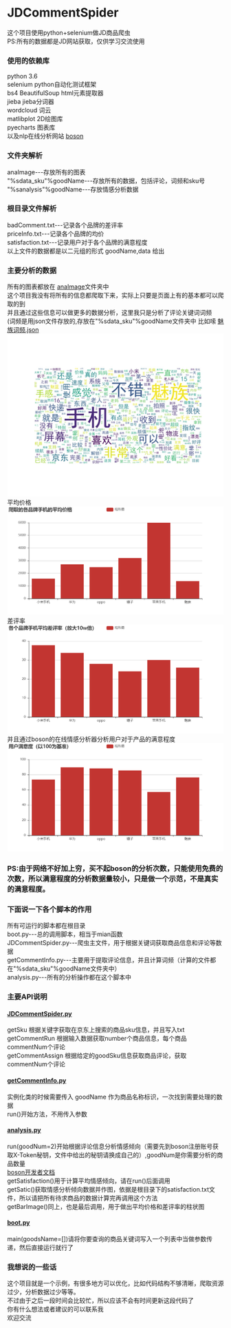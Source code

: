 # JDCommentSpider
这个项目使用python+selenium做JD商品爬虫<br>
PS:所有的数据都是JD网站获取，仅供学习交流使用<br>
### 使用的依赖库<br>
python 3.6<br>
selenium python自动化测试框架<br>
bs4 BeautifulSoup html元素提取器<br>
jieba jieba分词器<br>
wordcloud 词云<br>
matlibplot 2D绘图库<br>
pyecharts 图表库<br>
以及nlp在线分析网站 [boson](https://bosonnlp.com)<br>
### 文件夹解析<br>
anaImage---存放所有的图表<br>
"%sdata_sku"%goodName---存放所有的数据，包括评论，词频和sku号<br>
"%sanalysis"%goodName---存放情感分析数据<br>
### 根目录文件解析<br>
badComment.txt---记录各个品牌的差评率<br>
priceInfo.txt---记录各个品牌的均价<br>
satisfaction.txt---记录用户对于各个品牌的满意程度<br>
以上文件的数据都是以二元组的形式 goodName,data 给出<br>
### 主要分析的数据<br>
所有的图表都放在 [anaImage](https://github.com/hao297531173/JDCommentSpider/tree/master/anaImage)文件夹中<br>
这个项目我没有将所有的信息都爬取下来，实际上只要是页面上有的基本都可以爬取的到<br>
并且通过这些信息可以做更多的数据分析，这里我只是分析了评论关键词词频<br>
(词频是用json文件存放的,存放在"%sdata_sku"%goodName文件夹中
比如嗦 [魅族词频.json](https://github.com/hao297531173/JDCommentSpider/blob/master/%E9%AD%85%E6%97%8Fdata_sku/%E9%AD%85%E6%97%8F%E8%AF%8D%E9%A2%91.json)
<br>
![Image text](https://github.com/hao297531173/JDCommentSpider/blob/master/anaImage/%E9%AD%85%E6%97%8F%E8%AF%84%E8%AE%BA%E8%AF%8D%E4%BA%91.jpg?raw=true)
平均价格<br>
![Image text](https://github.com/hao297531173/JDCommentSpider/blob/master/anaImage/%E7%88%AC%E5%8F%96%E7%9A%84%E5%90%84%E5%93%81%E7%89%8C%E6%89%8B%E6%9C%BA%E7%9A%84%E5%B9%B3%E5%9D%87%E4%BB%B7%E6%A0%BC.png?raw=true)
<br>差评率
![Image text](https://github.com/hao297531173/JDCommentSpider/blob/master/anaImage/%E5%90%84%E4%B8%AA%E5%93%81%E7%89%8C%E6%89%8B%E6%9C%BA%E5%B9%B3%E5%9D%87%E5%B7%AE%E8%AF%84%E7%8E%87%EF%BC%88%E6%94%BE%E5%A4%A710w%E5%80%8D%EF%BC%89.png?raw=true)
<br>
并且通过boson的在线情感分析器分析用户对于产品的满意程度<br>
![Image text](https://github.com/hao297531173/JDCommentSpider/blob/master/anaImage/%E7%94%A8%E6%88%B7%E6%BB%A1%E6%84%8F%E5%BA%A6%EF%BC%88%E4%BB%A5100%E4%B8%BA%E5%9F%BA%E5%87%86%EF%BC%89.png?raw=true)
<br>
### PS:由于网络不好加上穷，买不起boson的分析次数，只能使用免费的次数，所以满意程度的分析数据量较小，只是做一个示范，不是真实的满意程度。
### 下面说一下各个脚本的作用<br>
所有可运行的脚本都在根目录<br>
boot.py---总的调用脚本，相当于mian函数<br>
JDCommentSpider.py---爬虫主文件，用于根据关键词获取商品信息和评论等数据<br>
getCommentInfo.py---主要用于提取评论信息，并且计算词频（计算的文件都在"%sdata_sku"%goodName文件夹中）<br>
analysis.py---所有的分析操作都在这个脚本中<br>
### 主要API说明<br>
#### [JDCommentSpider.py](https://github.com/hao297531173/JDCommentSpider/blob/master/JDCommentSpider.py)<br>

getSku 根据关键字获取在京东上搜索的商品sku信息，并且写入txt<br>
getCommentRun 根据输入数据获取number个商品信息，每个商品commentNum个评论<br>
getCommentAssign 根据给定的goodSku信息获取商品评论，获取commentNum个评论<br>

#### [getCommentInfo.py](https://github.com/hao297531173/JDCommentSpider/blob/master/getCommnetInfo.py)<br>

实例化类的时候需要传入 goodName 作为商品名称标识，一次找到需要处理的数据<br>
run()开始方法，不用传入参数<br>

#### [analysis.py](https://github.com/hao297531173/JDCommentSpider/blob/master/analysis.py)<br>
run(goodNum=2)开始根据评论信息分析情感倾向（需要先到boson注册账号获取X-Token秘钥，文件中给出的秘钥请换成自己的）,goodNum是你需要分析的商品数量<br>
[boson开发者文档](https://bosonnlp.com/dev/center)<br>
getSatisfaction()用于计算平均情感倾向，请在run()后面调用<br>
getSatic()获取情感分析倾向数据并作图，依据是根目录下的satisfaction.txt文件，所以请把所有待求商品的数据计算完再调用这个方法<br>
getBarImage()同上，也是最后调用，用于做出平均价格和差评率的柱状图<br>

#### [boot.py](https://github.com/hao297531173/JDCommentSpider/blob/master/boot.py)<br>
main(goodsName=[])请将你要查询的商品关键词写入一个列表中当做参数传递，然后直接运行就行了<br>

### 我想说的一些话<br>
这个项目就是一个示例，有很多地方可以优化，比如代码结构不够清晰，爬取资源过少，分析数据过少等等。<br>
不过由于之后一段时间会比较忙，所以应该不会有时间更新这段代码了<br>
你有什么想法或者建议的可以联系我<br>
欢迎交流
